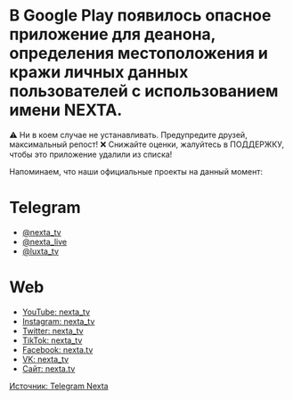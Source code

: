 # В Google Play появилось опасное приложение для деанона, определения местоположения и кражи личных данных пользователей с использованием имени NEXTA.

⚠️ Ни в коем случае не устанавливать. Предупредите друзей, максимальный репост!
❌ Снижайте оценки, жалуйтесь в ПОДДЕРЖКУ, чтобы это приложение удалили из списка!

Напоминаем, что наши официальные проекты на данный момент:

# Telegram

- [@nexta_tv](https://t.me/nexta_tv)
- [@nexta_live](https://t.me/nexta_live)
- [@luxta_tv](https://t.me/luxta_tv)

# Web

- [YouTube: nexta_tv](https://www.youtube.com/nexta_tv)
- [Instagram: nexta_tv](https://www.instagram.com/nexta_tv)
- [Twitter: nexta_tv](https://twitter.com/nexta_tv/)
- [TikTok: nexta_tv](https://tiktok.com/@nexta_tv)
- [Facebook: nexta.tv](https://www.facebook.com/nexta.tv/)
- [VK: nexta_tv](https://vk.com/nexta_tv)
- [Сайт: nexta.tv](https://nexta.tv/)

[Источник: Telegram Nexta](https://t.me/nexta_tv/3855)

